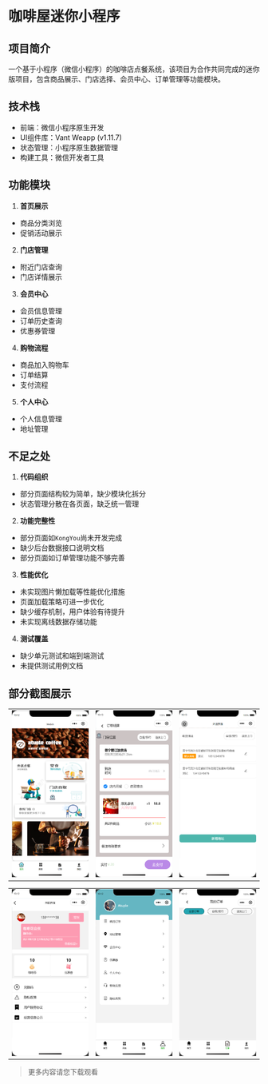 # 咖啡屋迷你小程序

## 项目简介
一个基于小程序（微信小程序）的咖啡店点餐系统，该项目为合作共同完成的迷你版项目，包含商品展示、门店选择、会员中心、订单管理等功能模块。

## 技术栈
- 前端：微信小程序原生开发
- UI组件库：Vant Weapp (v1.11.7)
- 状态管理：小程序原生数据管理
- 构建工具：微信开发者工具

## 功能模块
1. **首页展示**
- 商品分类浏览
- 促销活动展示

2. **门店管理**
- 附近门店查询
- 门店详情展示

3. **会员中心**
- 会员信息管理
- 订单历史查询
- 优惠券管理

4. **购物流程**
- 商品加入购物车
- 订单结算
- 支付流程

5. **个人中心**
- 个人信息管理
- 地址管理


## 不足之处

1. **代码组织**
- 部分页面结构较为简单，缺少模块化拆分
- 状态管理分散在各页面，缺乏统一管理

2. **功能完整性**
- 部分页面如`KongYou`尚未开发完成
- 缺少后台数据接口说明文档
- 部分页面如订单管理功能不够完善

3. **性能优化**
- 未实现图片懒加载等性能优化措施
- 页面加载策略可进一步优化
- 缺少缓存机制，用户体验有待提升
- 未实现离线数据存储功能

4. **测试覆盖**
- 缺少单元测试和端到端测试
- 未提供测试用例文档

## 部分截图展示 
<table>
  <tr>
    <td><img src="SomeDisplays/Show(1).png" width="400"></td>
    <td><img src="SomeDisplays/Show(2).png" width="400"></td>
    <td><img src="SomeDisplays/Show(3).png" width="400"></td>
  </tr>
</table>
<table>
  <tr>
    <td><img src="SomeDisplays/Show(4).png" width="400"></td>
    <td><img src="SomeDisplays/Show(5).png" width="400"></td>
    <td><img src="SomeDisplays/Show(6).png" width="400"></td>
  </tr>
</table>

>更多内容请您下载观看

